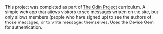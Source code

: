This project was completed as part of [The Odin Project](https://www.theodinproject.com/lessons/ruby-on-rails-members-only) curriculum.
A simple web app that allows visitors to see messages written on the site, but only allows members (people who have signed up) to see the authors of those messages, or to write messages themselves. Uses the Devise Gem for authentication.